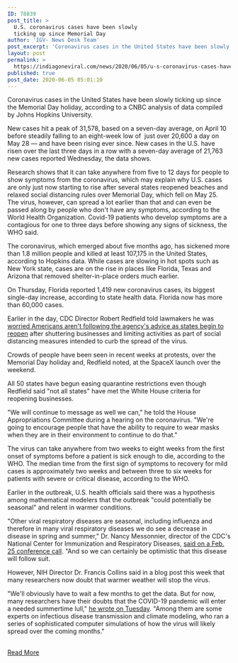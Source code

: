 ```yaml
---
ID: 78839
post_title: >
  U.S. coronavirus cases have been slowly
  ticking up since Memorial Day
author: 'IGV- News Desk Team'
post_excerpt: 'Coronavirus cases in the United States have been slowly ticking up since the Memorial Day holiday, according to a CNBC analysis of data compiled by Johns Hopkins University.New cases hit a peak of 31,578, based on a seven-day average, on April 10 before steadily falling to an eight-week low of  just over 20,600 a day&hellip;'
layout: post
permalink: >
  https://indiagoneviral.com/news/2020/06/05/u-s-coronavirus-cases-have-been-slowly-ticking-up-since-memorial-day/78839/india-gone-viral/
published: true
post_date: 2020-06-05 05:01:10
---
```

<div data-analytics="RegularArticle-articleBody-5-2" data-module="ArticleBody" data-test="articleBody-2" id="RegularArticle-ArticleBody-5"><div><p>Coronavirus cases in the United States have been slowly ticking up since the Memorial Day holiday, according to a CNBC analysis of data compiled by Johns Hopkins University.</p><p>New cases hit a peak of 31,578, based on a seven-day average, on April 10 before steadily falling to an eight-week low of  just over 20,600 a day on May 28 — and have been rising ever since. New cases in the U.S. have risen over the last three days in a row with a seven-day average of 21,763 new cases reported Wednesday, the data shows.</p></div><div><p>Research shows that it can take anywhere from five to 12 days for people to show symptoms from the coronavirus, which may explain why U.S. cases are only just now starting to rise after several states reopened beaches and relaxed social distancing rules over Memorial Day, which fell on May 25. The virus, however, can spread a lot earlier than that and can even be passed along by people who don't have any symptoms, according to the World Health Organization. Covid-19 patients who develop symptoms are a contagious for one to three days before showing any signs of sickness, the WHO said. </p><p>The coronavirus, which emerged about five months ago, has sickened more than 1.8 million people and killed at least 107,175 in the United States, according to Hopkins data. While cases are slowing in hot spots such as New York state, cases are on the rise in places like Florida, Texas and Arizona that removed shelter-in-place orders much earlier. </p></div><div><p>On Thursday, Florida reported 1,419 new coronavirus cases, its biggest single-day increase, according to state health data. Florida now has more than 60,000 cases.</p><p>Earlier in the day, CDC Director Robert Redfield told lawmakers he was <a href="https://www.cnbc.com/2020/06/04/coronavirus-cdc-is-worried-americans-arent-following-its-advice-as-us-cases-continue-to-rise.html">worried Americans aren't following the agency's advice as states begin to reopen</a> after shuttering businesses and limiting activities as part of social distancing measures intended to curb the spread of the virus.</p><p>Crowds of people have been seen in recent weeks at protests, over the Memorial Day holiday and, Redfield noted, at the SpaceX launch over the weekend. </p></div><div><p>All 50 states have begun easing quarantine restrictions even though Redfield said "not all states" have met the White House criteria for reopening businesses.</p><p>"We will continue to message as well we can," he told the House Appropriations Committee during a hearing on the coronavirus. "We're going to encourage people that have the ability to require to wear masks when they are in their environment to continue to do that."</p><p>The virus can take anywhere from two weeks to eight weeks from the first onset of symptoms before a patient is sick enough to die, according to the WHO. The median time from the first sign of symptoms to recovery for mild cases is approximately two weeks and between three to six weeks for patients with severe or critical disease, according to the WHO.</p></div><div><p>Earlier in the outbreak, U.S. health officials said there was a hypothesis among mathematical modelers that the outbreak "could potentially be seasonal" and relent in warmer conditions.</p><p>"Other viral respiratory diseases are seasonal, including influenza and therefore in many viral respiratory diseases we do see a decrease in disease in spring and summer," Dr. Nancy Messonnier, director of the CDC's National Center for Immunization and Respiratory Diseases, <a href="https://www.cnbc.com/2020/02/25/cdc-hopes-the-coronavirus-outbreak-is-seasonal-like-the-flu-and-subsides-in-the-summer.html">said on a Feb. 25 conference call</a>. "And so we can certainly be optimistic that this disease will follow suit.</p></div><div><p>However, NIH Director Dr. Francis Collins said in a blog post this week that many researchers now doubt that warmer weather will stop the virus. </p><p>"We'll obviously have to wait a few months to get the data. But for now, many researchers have their doubts that the COVID-19 pandemic will enter a needed summertime lull," <a href="https://directorsblog.nih.gov/2020/06/02/will-warm-weather-slow-spread-of-novel-coronavirus/" target="_blank" rel="noopener noreferrer">he wrote on Tuesday</a>. "Among them are some experts on infectious disease transmission and climate modeling, who ran a series of sophisticated computer simulations of how the virus will likely spread over the coming months."</p></div></div><br/><a href="https://www.cnbc.com/2020/06/04/us-coronavirus-cases-have-been-slowly-ticking-up-since-memorial-day.html" class="button purchase" rel="nofollow noopener noreferrer" target="_blank">Read More</a>